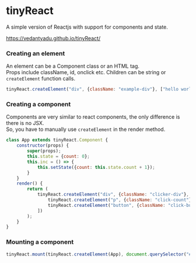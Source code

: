 # tinyReact
A simple version of Reactjs with support for components and state.  

  
https://vedantyadu.github.io/tinyReact/
  
  

### Creating an element ###
An element can be a Component class or an HTML tag.  
Props include className, id, onclick etc.
Children can be string or `createElement` function calls.
```js
tinyReact.createElement("div", {className: "example-div"}, ["hello world"]);
```

### Creating a component ###
Components are very similar to react components, the only difference is there is no JSX.  
So, you have to manually use `createElement` in the render method.
```js
class App extends tinyReact.Component {
    constructor(props) {
        super(props);
        this.state = {count: 0};
        this.inc = () => {
            this.setState({count: this.state.count + 1});
        }
    }
    render() {
        return (
            tinyReact.createElement("div", {className: "clicker-div"}, [
                tinyReact.createElement("p", {className: "click-count"}, [`${this.state.count}`]),
                tinyReact.createElement("button", {className: "click-button", onclick: this.inc}, ["+"])
            ])
        );
    }
}
```
  
### Mounting a component ###

```js
tinyReact.mount(tinyReact.createElement(App), document.querySelector("#root"));
```
